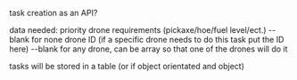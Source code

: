 task creation as an API?

data needed:
	priority
	drone requirements (pickaxe/hoe/fuel level/ect.) --blank for none
	drone ID (if a specific drone needs to do this task put the ID here) --blank for any drone, can be array so that one of the drones will do it
	
tasks will be stored in a table (or if object orientated and object)